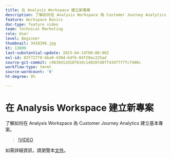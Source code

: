 ```yaml
---
title: 在 Analysis Workspace 建立新專案
description: 了解如何在 Analysis Workspace 為 Customer Journey Analytics 建立基本專案。
feature: Workspace Basics
doc-type: feature video
team: Technical Marketing
role: User
level: Beginner
thumbnail: 3418396.jpg
kt: 13009
last-substantial-update: 2023-04-14T00:00:00Z
exl-id: 83f727f8-bba0-430d-b4f6-04f20ec225ad
source-git-commit: c9830412d18f63dc14020748ff43df7f7fcf408c
workflow-type: tm+mt
source-wordcount: '0'
ht-degree: 0%

---
```


# 在 Analysis Workspace 建立新專案

了解如何在 Analysis Workspace 為 Customer Journey Analytics 建立基本專案。

>[!VIDEO](https://video.tv.adobe.com/v/3418396/?learn=on&quality=12)

如需詳細資訊，請瀏覽本[文件](https://experienceleague.adobe.com/docs/analytics-platform/using/cja-workspace/perform-basic-analysis.html?lang=zh-Hant)。
